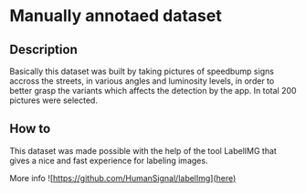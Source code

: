 # Manually annotaed dataset

## Description

Basically this dataset was built by taking pictures of speedbump signs accross the streets, in various angles and luminosity levels, in order to better grasp the variants which affects the detection by the app. In total 200 pictures were selected.

## How to

This dataset was made possible with the help of the tool LabelIMG that gives a nice and fast experience for labeling images.

More info ![https://github.com/HumanSignal/labelImg](here)
